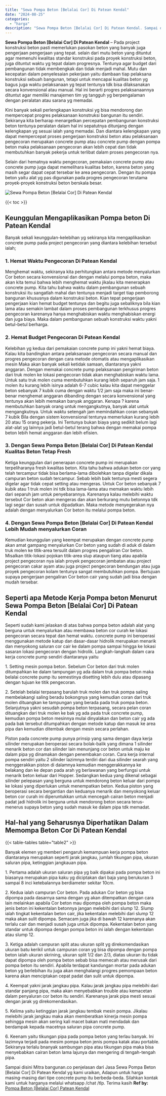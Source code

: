 ```yaml
---
title: "Sewa Pompa Beton [Belalai Cor] Di Patean Kendal"
date: "2024-08-25"
categories: 
  - "harga"
description: "Sewa Pompa Beton [Belalai Cor] Di Patean Kendal. Sampai disini Mitra bangunan.co penjelasan dari Jasa Sewa Pompa Beton [Belalai Cor] Di Patean Kendal yg ka..."
---
```


**Sewa Pompa Beton \[Belalai Cor\] Di Patean Kendal** – Pada project konstruksi beton pasti memerlukan pasokan beton yang banyak juga pengerjaan pengerjaan yang tepat. selain dari mutu beton yang dituntut agar memenuhi kwalitas standar konstruksi pada proyek konstruksi beton, juga dituntut waktu yg tepat dalam progresnya. Tentunya agar budget dari pembangunan tidak membengkak dan tidak menjadi mahal. Mutu dan kecepatan dalam penyelesaian pekerjaan yaitu dambaan tiap pelaksana konstruksi sebuah bangunan, tetapi untuk mencapai kualitas beton yg bagus juga waktu pelaksanaan yg tepat tentunya tdk bisa dilaksanakan secara konvensional atau manual. Hal ini berarti progres pelaksanaannya dituntut agar memiliki manajemen tim yg tangguh yg berpengalaman dengan peralatan atau sarana yg memadai.

Kini banyak sekali perlengkapan konstruksi yg bisa mendorong dan mempercepat progres pelaksanaan konstruksi bangunan itu sendiri. Sekiranya kita berharap menargetkan percepatan pembangunan konstruksi beton tentunya peralatan dalam hal ini sepatutnya ditunjang dengan kelengkapan yg sesuai ialah yang memadai. Dan diantara kelengkapan yang dapat mempercepat proses pengerjaan konstruksi beton atau pelaksanaan pengecoran merupakan concrete pump atau concrete pump dengan pompa beton maka pelaksanaan pengecoran akan lebih cepat dan tidak membutuhkan banyak pekerja untuk terlibat dalam proses pengecoran nya.

Selain dari hematnya waktu pengecoran, pemakaian concrete pump atau concrete pump juga dapat memelihara kualitas beton, karena beton yang masih segar dapat cepat tersebar ke area pengecoran. Dengan itu pompa beton yaitu alat yg pas digunakan pada progres pengecoran terutama proyek-proyek konstruksi beton berskala besar.

![Sewa Pompa Beton [Belalai Cor] Di Patean Kendal](/images/sewa-concrete-pump-18.png)

{{< toc >}}

## Keunggulan Mengaplikasikan Pompa beton Di Patean Kendal

Banyak sekali keunggulan-kelebihan yg sekiranya kita mengaplikasikan concrete pump pada project pengecoran yang diantara kelebihan tersebut ialah;

### 1\. Hemat Waktu Pengecoran Di Patean Kendal

Menghemat waktu, sekiranya kita perhitungkan antara metode menyalurkan Cor beton secara konvensional dan dengan melalui pompa beton, maka akan kita temui bahwa lebih menghemat waktu jikalau kita menerapkan concrete pump. Kita tahu bahwa waktu dalam pembangunan sebuah konstruksi itu sangatlah mahal dan tentunya menjadi target tiap pemborong bangunan khususnya dalam konstruksi beton. Kian tepat pengerjaan pengerjaan kian hemat budget tentunya dan begitu juga sebaliknya bila kian lama atau semakin lambat dalam proses pembangunan terkhusus progres pengecoran karenanya hanya menghabiskan waktu menghabiskan energi dan juga biaya. Maka dalam pembangunan sebuah konstruksi waktu yakni betul-betul berharga.

### 2\. Hemat Budget Pengecoran Di Patean Kendal

Kelebihan yg kedua dari pemakaian concrete pump ini yakni hemat biaya. Kalau kita bandingkan antara pelaksanaan pengecoran secara manual dan progres pengecoran dengan cara metode otomatis atau mengaplikasikan mesin Maka akan banyak sekali ketidak samaan, diantaranya yakni anggaran. Dengan memakai concrete pump pelaksanaan pengiriman beton dari truk molen ke lokasi pengecoran tidak akan menghabiskan waktu lama. Untuk satu truk molen cuma membutuhkan kurang lebih separuh jam saja. 1 molen itu kurang lebih isinya adalah 6-7 cubic kalau kita dapat menggelar beton sebanyak 7 kubik cuma dengan waktu 1/2 jam saja maka ini benar-benar menghemat anggaran dibanding dengan secara konvensional yang tentunya akan lebih memakan banyak anggaran. Kenapa ? karena membutuhkan banyak orang untuk mengangkutnya, banyak alat untuk mengangkutnya. Untuk waktu setengah jam memindahkan coran sebanyak 7 kubik Bila dengan sistem konvensional tentunya memerlukan kurang lebih 20 atau 15 orang pekerja. Ini Tentunya bukan biaya yang sedikit belum lagi alat-alat yg lainnya jadi betul-betul terang bahwa dengan memakai pompa beton lebih hemat anggaran dan lebih efisien.

### 3\. Dengan Sewa Pompa Beton \[Belalai Cor\] Di Patean Kendal Kualitas Beton Tetap Fresh

Ketiga keunggulan dari penerapan concrete pump ini merupakan terpeliharanya fresh kwalitas beton. Kita tahu bahwa adukan beton cor yang telah tercampur tidak bisa berlama-lama dibolehkan tanpa digelar dikala campuran beton sudah tercampur. Sebab lebih baik tentunya mesti segera digelar agar tidak cepat setting atau mengeras. Untuk Cor beton sebanyak 7 kubik atau 1 truk molen ini tdk bisa lama-lama atau memakan waktu lebih dari separuh jam untuk penyebarannya. Karenanya kalau melebihi waktu tersebut Cor beton akan mengeras dan akan berkurang mutu betonnya tdk lagi segar dan susah untuk dipadatkan. Maka metode menyegerakan nya adalah dengan menyalurkan Cor beton itu melalui pompa beton.

### 4\. Dengan Sewa Pompa Beton \[Belalai Cor\] Di Patean Kendal Lebih Mudah menyalurkan Coran

Kemudian keunggulan yang keempat merupakan dengan concrete pump akan amat gampang menyalurkan Cor beton yang sudah di aduk di dalam truk molen ke titik-area tersulit dalam progres pengaliran Cor beton. Misalkan titik-lokasi pojokan titik-area slup ataupun tiang atau apabila project pengecoran nya ialah proyek pengecoran jembatan atau project pengecoran cakar ayam atau juga project pengecoran bendungan atau juga proyek pengecoran kolam tentunya sangat membutuhkan pompa. Bertujuan supaya pengerjaan pengaliran Cor beton cair yang sudah jadi bisa dengan mudah tersebar.

## Seperti apa Metode Kerja Pompa beton Menurut Sewa Pompa Beton \[Belalai Cor\] Di Patean Kendal

Seperti sudah kami jelaskan di atas bahwa pompa beton adalah alat yang berguna untuk menyalurkan atau membawa beton cor curah ke lokasi pengecoran secara tepat dan hemat waktu. concrete pump ini beroperasi menggunakan metode katup dan dasar-dasar hidrolik merupakan menarik dan menyokong saluran cor cair ke dalam pompa sampai hingga ke lokasi sasaran lokasi pengecoran dengan hidrolik. Langkah-langkah dalam cara kerja concrete pump sendiri diantaranya yaitu

1\. Setting mesin pompa beton. Sebelum Cor beton dari truk molen ditumpahkan ke dalam tampungan yg ada dalam truk pompa beton maka belalai concrete pump itu semestinya disetting lebih dulu atau dipasang dengan tujuan ke titik pengecoran.

2\. Setelah belalai terpasang barulah truk molen dan truk pompa saling membelakangi saling beradu bokongnya yang kemudian coran dari truk molen dituangkan ke tampungan yang berada pada truk pompa beton. Selanjutnya yakni sesudah pompa beton terpasang, secara pelan coran dituangkan dari truk molen ke bak yg ada pada truk concrete pump, kemudian pompa beton mesinnya mulai dinyalakan dan beton cair yg ada pada bak tersebut ditumpahkan dengan metode katup dan masuk ke area pipa dan kemudian ditembak dengan mesin secara perlahan.

Piston pada concrete pump punya prinsip yang sama dengan daya kerja silinder merupakan beroperasi secara bolak-balik yang dimana 1 silinder menarik beton cor dan silinder lain menunjang cor beton untuk maju ke dalam pipa yg dinamakan dengan penembakan coran. Cara kerja internal pompa sendiri yaitu 2 silinder lazimnya terdiri dari dua silinder searah yang menggerakkan piston di dalamnya kemudian menggerakkannya ke belakang dan ke depan pada arah yg berlawanan yang berfungsi untuk menarik beton keluar dari Hopper. Sedangkan kedua yang dikenal sebagai silinder pelepasan yang berguna untuk mendorong beton keluar dari pompa ke lokasi yang diperlukan untuk menempatkan beton. Kedua piston yang beroperasi secara bergantian dan keduanya menarik dan menyokong keluar beton cor curah ini diperuntukkan untuk mencegah cairan beton menjadi padat jadi hidrolik ini berguna untuk mendorong beton secara terus-menerus supaya beton yang sudah masuk ke dalam pipa tdk memadat.

## Hal-hal yang Seharusnya Diperhatikan Dalam Memompa Beton Cor Di Patean Kendal

{{< table-tables table="table2" >}}

Banyak elemen yg memberi pengaruh kemampuan kerja pompa beton diantaranya merupakan seperti jarak jangkau, jumlah tikungan pipa, ukuran saluran pipa, ketinggian jangkauan pipa.

1\. Pertama adalah ukuran saluran pipa yg baik dipakai pada pompa beton ini biasanya merupakan pipa kaku yg diciptakan dari baja yang berukuran 3 sampai 8 inci ketebalannya berdiameter sekitar 10cm.

2\. Kedua ialah campuran Cor beton. Pada adukan Cor beton yg bisa dipompa pada dasarnya sama dengan yg akan ditempatkan dengan cara lain melainkan apabila Cor beton mau dipompa oleh pompa beton maka jenis beton ini kekentalan betonnya jangan melebihi dari slump 12. Slump ialah tingkat kekentalan beton cair, jika kekentalan melebihi dari slump 12 maka akan sulit dipompa. Semacam juga jika di bawah 12 karenanya akan terlalu cair dan menjadi susah juga untuk dipompa. Kekentalan beton yang standar untuk dipompa dengan pompa beton ini ialah dengan kekentalan atau slump 12.

3\. Ketiga adalah campuran split atau ukuran split yg direkomendasikan ukuran batu kerikil untuk campuran coran yg bisa dipompa dengan pompa beton ialah ukuran skrining, ukuran split 1/2 dan 2/3, diatas ukuran itu tidak dapat dipompa oleh pompa beton sebab bisa memecah atau merusak dari pompa beton itu sendiri. Apabila terdapat kandungan mortar pada adukan beton yg berlebihan itu juga akan menghalangi progres pemompaan beton karena akan menciptakan cepat padat dan sulit untuk dipompa.

4\. Keempat yakni jarak jangkau pipa. Kalau jarak jangkau pipa melebihi dari standar panjang pipa, maka akan menyebabkan trouble atau kemacetan dalam penyaluran cor beton itu sendiri. Karenanya jarak pipa mesti sesuai dengan jarak yg direkomendasikan.

5\. Kelima yaitu ketinggian jarak jangkau tembak mesin pompa. Jikalau melebihi jarak jangkau maka akan memberatkan kinerja mesin pompa sehingga mesin akan sering kali macet bakan mati mendadak dan berdampak kepada macetnya saluran pipa concrete pump.

6\. Keenam yaitu tikungan pipa pada pompa beton yang terlau banyak. Ini lazimnya terjadi pada mesim pompa beton jenis pompa katak atau portable. Sekiranya terlalu bnanyak sambungan pipa atau tikungan pipa maka bisa menyebabkan cairan beton lama lajunya dan mengering di tengah-tengah pipa.

Sampai disini Mitra bangunan.co penjelasan dari Jasa Sewa Pompa Beton \[Belalai Cor\] Di Patean Kendal yg kami uraikan, Adapun untuk harga masing-masing dari tipe concrete pump itu berbeda-beda. Silahkan kontak kami untuk harganya melalui whatsapp /chat /tlp. Terima kasih
**Ref by:** [Pompa Beton [Belalai Cor] Patean Kendal](https://id.wikipedia.org/wiki/Pompa)
